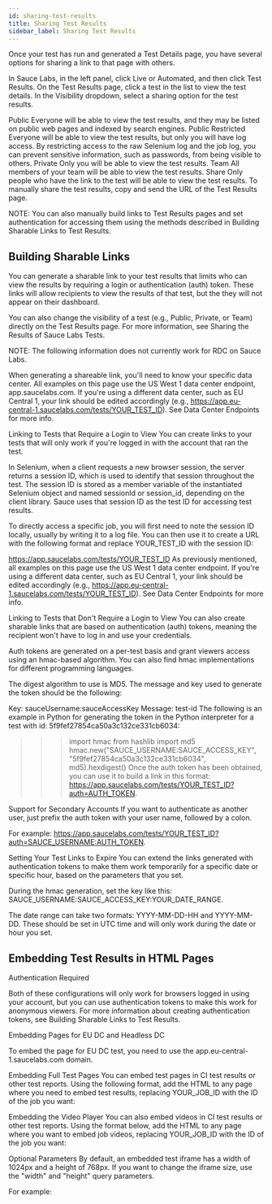 ```yaml
---
id: sharing-test-results
title: Sharing Test Results
sidebar_label: Sharing Test Results
---
```


Once your test has run and generated a Test Details page, you have several options for sharing a link to that page with others.

In Sauce Labs, in the left panel, click Live or Automated, and then click Test Results.
On the Test Results page, click a test in the list to view the test details.
In the Visibility dropdown, select a sharing option for the test results.



Public	Everyone will be able to view the test results, and they may be listed on public web pages and indexed by search engines.
Public Restricted	Everyone will be able to view the test results, but only you will have log access. By restricting access to the raw Selenium log and the job log, you can prevent sensitive information, such as passwords, from being visible to others.
Private	Only you will be able to view the test results.
Team	All members of your team will be able to view the test results.
Share	Only people who have the link to the test will be able to view the test results.
To manually share the test results, copy and send the URL of the Test Results page.



NOTE: You can also manually build links to Test Results pages and set authentication for accessing them using the methods described in Building Sharable Links to Test Results.

## Building Sharable Links
You can generate a sharable link to your test results that limits who can view the results by requiring a login or authentication (auth) token. These links will allow recipients to view the results of that test, but the they will not appear on their dashboard.

You can also change the visibility of a test (e.g., Public, Private, or Team) directly on the Test Results page. For more information, see Sharing the Results of Sauce Labs Tests.

NOTE: The following information does not currently work for RDC on Sauce Labs.

When generating a shareable link, you'll need to know your specific data center. All examples on this page use the US West 1 data center endpoint, app.saucelabs.com. If you're using a different data center, such as EU Central 1, your link should be edited accordingly (e.g., https://app.eu-central-1.saucelabs.com/tests/YOUR_TEST_ID). See Data Center Endpoints for more info.

Linking to Tests that Require a Login to View
You can create links to your tests that will only work if you're logged in with the account that ran the test.

In Selenium, when a client requests a new browser session, the server returns a session ID, which is used to identify that session throughout the test. The session ID is stored as a member variable of the instantiated Selenium object and named sessionId or session_id, depending on the client library. Sauce uses that session ID as the test ID for accessing test results.

To directly access a specific job, you will first need to note the session ID locally, usually by writing it to a log file. You can then use it to create a URL with the following format and replace YOUR_TEST_ID with the session ID:

https://app.saucelabs.com/tests/YOUR_TEST_ID
As previously mentioned, all examples on this page use the US West 1 data center endpoint. If you're using a different data center, such as EU Central 1, your link should be edited accordingly (e.g., https://app.eu-central-1.saucelabs.com/tests/YOUR_TEST_ID). See Data Center Endpoints for more info.

Linking to Tests that Don't Require a Login to View
You can also create sharable links that are based on authentication (auth) tokens, meaning the recipient won't have to log in and use your credentials.

Auth tokens are generated on a per-test basis and grant viewers access using an hmac-based algorithm. You can also find hmac implementations for different programming languages.

The digest algorithm to use is MD5. The message and key used to generate the token should be the following:

Key: sauceUsername:sauceAccessKey
Message: test-id
The following is an example in Python for generating the token in the Python interpreter for a test with id: 5f9fef27854ca50a3c132ce331cb6034:

>>> import hmac
>>> from hashlib import md5
>>> hmac.new("SAUCE_USERNAME:SAUCE_ACCESS_KEY", "5f9fef27854ca50a3c132ce331cb6034", md5).hexdigest()
Once the auth token has been obtained, you can use it to build a link in this format: https://app.saucelabs.com/tests/YOUR_TEST_ID?auth=AUTH_TOKEN.

Support for Secondary Accounts
If you want to authenticate as another user, just prefix the auth token with your user name, followed by a colon.

For example: https://app.saucelabs.com/tests/YOUR_TEST_ID?auth=SAUCE_USERNAME:AUTH_TOKEN.



Setting Your Test Links to Expire
You can extend the links generated with authentication tokens to make them work temporarily for a specific date or specific hour, based on the parameters that you set.

During the hmac generation, set the key like this: SAUCE_USERNAME:SAUCE_ACCESS_KEY:YOUR_DATE_RANGE.

The date range can take two formats: YYYY-MM-DD-HH and YYYY-MM-DD. These should be set in UTC time and will only work during the date or hour you set.

## Embedding Test Results in HTML Pages

Authentication Required

Both of these configurations will only work for browsers logged in using your account, but you can use authentication tokens to make this work for anonymous viewers. For more information about creating authentication tokens, see Building Sharable Links to Test Results.

<script src="https://app.saucelabs.com/video-embed/YOUR_JOB_ID.js?auth=AUTH_TOKEN">
</script>
Embedding Pages for EU DC and Headless DC

To embed the page for EU DC test, you need to use the app.eu-central-1.saucelabs.com domain.

<script src="https://app.[eu-central-1|us-east-1].saucelabs.com/video-embed/YOUR_JOB_ID.js?auth=AUTH_TOKEN">
</script>
Embedding Full Test Pages
You can embed test pages in CI test results or other test reports. Using the following format, add the HTML to any page where you need to embed test results, replacing YOUR_JOB_ID with the ID of the job you want:

<script src="https://app.saucelabs.com/job-embed/YOUR_JOB_ID.js">
</script>
Embedding the Video Player
You can also embed videos in CI test results or other test reports. Using the format below, add the HTML to any page where you want to embed job videos, replacing YOUR_JOB_ID with the ID of the job you want:

<script src="https://app.saucelabs.com/video-embed/YOUR_JOB_ID.js">
</script>
Optional Parameters
By default, an embedded test iframe has a width of 1024px and a height of 768px. If you want to change the iframe size, use the "width" and "height" query parameters.

For example:

<script src="https://app.saucelabs.com/video-embed/YOUR_JOB_ID.js?width=100&height=100">
</script>
